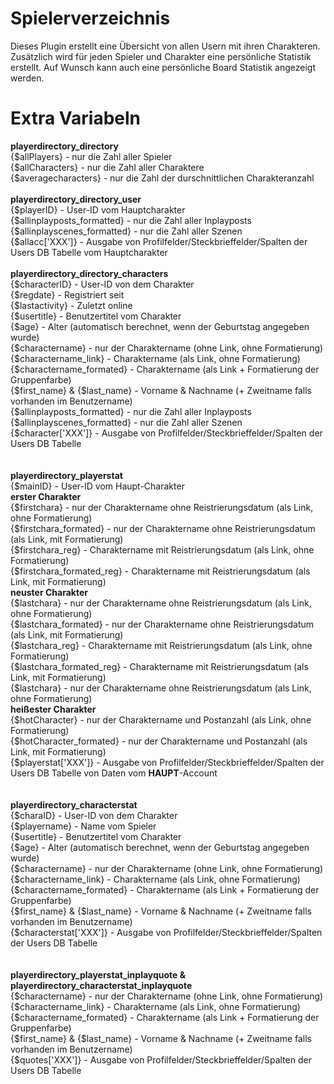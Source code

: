 # Spielerverzeichnis
Dieses Plugin erstellt eine Übersicht von allen Usern mit ihren Charakteren. Zusätzlich wird für jeden Spieler und Charakter eine persönliche Statistik erstellt. Auf Wunsch kann auch eine persönliche Board Statistik angezeigt werden.


# Extra Variabeln
<b>playerdirectory_directory<br></b>
{$allPlayers} - nur die Zahl aller Spieler<br>
{$allCharacters} - nur die Zahl aller Charaktere<br>
{$averagecharacters} - nur die Zahl der durschnittlichen Charakteranzahl<br>
<br>
<b>playerdirectory_directory_user<br></b>
{$playerID} - User-ID vom Hauptcharakter<br>
{$allinplayposts_formatted} - nur die Zahl aller Inplayposts<br>
{$allinplayscenes_formatted} - nur die Zahl aller Szenen<br>
{$allacc['XXX']} - Ausgabe von Profilfelder/Steckbrieffelder/Spalten der Users DB Tabelle vom Hauptcharakter<br>
<br>
<b>playerdirectory_directory_characters<br></b>
{$characterID} - User-ID von dem Charakter<br>
{$regdate} - Registriert seit<br>
{$lastactivity} - Zuletzt online<br>
{$usertitle} - Benutzertitel vom Charakter<br>
{$age} - Alter (automatisch berechnet, wenn der Geburtstag angegeben wurde)<br>
{$charactername} - nur der Charaktername (ohne Link, ohne Formatierung)<br>
{$charactername_link} - Charaktername (als Link, ohne Formatierung)<br>
{$charactername_formated} - Charaktername (als Link + Formatierung der Gruppenfarbe)<br>
{$first_name} & {$last_name} - Vorname & Nachname (+ Zweitname falls vorhanden im Benutzername)<br>
{$allinplayposts_formatted} - nur die Zahl aller Inplayposts<br>
{$allinplayscenes_formatted} - nur die Zahl aller Szenen<br>
{$character['XXX']} - Ausgabe von Profilfelder/Steckbrieffelder/Spalten der Users DB Tabelle<br>
<br>
<br>
<b>playerdirectory_playerstat<br></b>
{$mainID} - User-ID vom Haupt-Charakter<br>
<b>erster Charakter</b><br>
{$firstchara} - nur der Charaktername ohne Reistrierungsdatum (als Link, ohne Formatierung)<br>
{$firstchara_formated} - nur der Charaktername ohne Reistrierungsdatum (als Link, mit Formatierung)<br>
{$firstchara_reg} - Charaktername mit Reistrierungsdatum (als Link, ohne Formatierung)<br>
{$firstchara_formated_reg} - Charaktername mit Reistrierungsdatum (als Link, mit Formatierung)<br>
<b>neuster Charakter</b><br>
{$lastchara} - nur der Charaktername ohne Reistrierungsdatum (als Link, ohne Formatierung)<br>
{$lastchara_formated} - nur der Charaktername ohne Reistrierungsdatum (als Link, mit Formatierung)<br>
{$lastchara_reg} - Charaktername mit Reistrierungsdatum (als Link, ohne Formatierung)<br>
{$lastchara_formated_reg} - Charaktername mit Reistrierungsdatum (als Link, mit Formatierung)<br>
{$lastchara} - nur der Charaktername ohne Reistrierungsdatum (als Link, ohne Formatierung)<br>
<b>heißester Charakter</b><br>
{$hotCharacter} - nur der Charaktername und Postanzahl (als Link, ohne Formatierung)<br>
{$hotCharacter_formated} - nur der Charaktername und Postanzahl (als Link, mit Formatierung)<br>
{$playerstat['XXX']} - Ausgabe von Profilfelder/Steckbrieffelder/Spalten der Users DB Tabelle von Daten vom <b>HAUPT</b>-Account<br>
<br>
<br>
<b>playerdirectory_characterstat<br></b>
{$charaID} - User-ID von dem Charakter<br>
{$playername} - Name vom Spieler<br>
{$usertitle} - Benutzertitel vom Charakter<br>
{$age} - Alter (automatisch berechnet, wenn der Geburtstag angegeben wurde)<br>
{$charactername} - nur der Charaktername (ohne Link, ohne Formatierung)<br>
{$charactername_link} - Charaktername (als Link, ohne Formatierung)<br>
{$charactername_formated} - Charaktername (als Link + Formatierung der Gruppenfarbe)<br>
{$first_name} & {$last_name} - Vorname & Nachname (+ Zweitname falls vorhanden im Benutzername)<br>
{$characterstat['XXX']} - Ausgabe von Profilfelder/Steckbrieffelder/Spalten der Users DB Tabelle<br>
<br>
<br>
<b>playerdirectory_playerstat_inplayquote & playerdirectory_characterstat_inplayquote<br></b>
{$charactername} - nur der Charaktername (ohne Link, ohne Formatierung)<br>
{$charactername_link} - Charaktername (als Link, ohne Formatierung)<br>
{$charactername_formated} - Charaktername (als Link + Formatierung der Gruppenfarbe)<br>
{$first_name} & {$last_name} - Vorname & Nachname (+ Zweitname falls vorhanden im Benutzername)<br>
{$quotes['XXX']} - Ausgabe von Profilfelder/Steckbrieffelder/Spalten der Users DB Tabelle<br>
